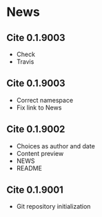 News
================

Cite 0.1.9003
-------------

-   Check
-   Travis

Cite 0.1.9003
-------------

-   Correct namespace
-   Fix link to News

Cite 0.1.9002
-------------

-   Choices as author and date
-   Content preview
-   NEWS
-   README

Cite 0.1.9001
-------------

-   Git repository initialization
